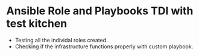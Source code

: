 # Ansible Role and Playbooks TDI with test kitchen
 
* Testing all the individal roles created.
* Checking if the infrastructure functions properly with custom playbook.